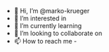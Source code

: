 - 👋 Hi, I’m @marko-krueger
- 👀 I’m interested in <things>
- 🌱 I’m currently learning <stuff>
- 💞️ I’m looking to collaborate on <something>
- 📫 How to reach me - <somehow>

<!---
marko-krueger/marko-krueger is a ✨ special ✨ repository because its `README.md` (this file) appears on your GitHub profile.
You can click the Preview link to take a look at your changes.
--->

